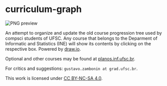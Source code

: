 # curriculum-graph

![PNG preview](https://raw.githubusercontent.com/zambonin/curriculum-graph/master/tree.png)

An attempt to organize and update the old course progression tree used 
by compsci students of UFSC. Any course that belongs to the Deparment of 
Informatic and Statistics (INE) will show its contents by clicking on 
the respective box. Powered by [draw.io](http://draw.io/).

Optional and other courses may be found at 
[planos.inf.ufsc.br](http://planos.inf.ufsc.br/).

For critics and suggestions: `gustavo.zambonin at grad.ufsc.br`.

This work is licensed under [CC BY-NC-SA 4.0](https://creativecommons.org/licenses/by-nc-sa/4.0/legalcode).
